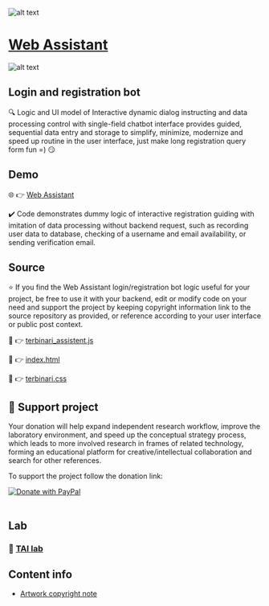 ![alt text](https://github.com/ladooniani/tailab/blob/master/assets/tai_lab_terbinari_cbm_project_logo.png)

# [Web Assistant](https://ladooniani.github.io/Bot-Web-Assistant/)

![alt text](https://github.com/ladooniani/resume-cv/blob/main/img/img2.jpg)

## Login and registration bot

🔍 Logic and UI model of Interactive dynamic dialog instructing and data processing control with single-field chatbot interface provides guided, sequential data entry and storage to simplify, minimize, modernize and speed up routine in the user interface, just make long registration query form fun =) 😏

## Demo

🌐 👉 [Web Assistant](https://ladooniani.github.io/Bot-Web-Assistant/)

✔️ Code demonstrates dummy logic of interactive registration guiding with imitation of data processing without backend request, such as recording user data to database, checking of a username and email availability, or sending verification email.

## Source 

⭐ If you find the Web Assistant login/registration bot logic useful for your project, be free to use it with your backend, edit or modify code on your need and support the project by keeping copyright information link to the source repository as provided, or reference according to your user interface or public post context.

📄 👉 [terbinari_assistent.js](https://github.com/ladooniani/Bot-Web-Assistant/blob/main/terbinari/js/terbinari_assistent.js) 

📄 👉 [index.html](https://github.com/ladooniani/Bot-Web-Assistant/blob/main/index.html)

📄 👉 [terbinari.css](https://github.com/ladooniani/Bot-Web-Assistant/blob/main/terbinari/css/terbinari.css)

## 💖 Support project

Your donation will help expand independent research workflow, improve the laboratory environment, and speed up the conceptual strategy process, which leads to more involved research in frames of related technology, forming an educational platform for creative/intellectual collaboration and search for other references.

To support the project follow the donation link: 

<a href="https://www.paypal.com/cgi-bin/webscr?cmd=_s-xclick&hosted_button_id=GRGH6SL9EL72U">
  <img src="https://www.paypalobjects.com/en_US/i/btn/btn_donate_SM.gif" alt="Donate with PayPal" /><br><br>
</a>

## Lab

### 🔬 [TAI lab](https://github.com/ladooniani/terbinari) 

## Content info

- [Artwork copyright note]( https://github.com/ladooniani/resume-cv/blob/main/img/artwork.txt)

